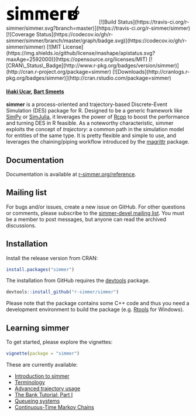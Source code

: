 <img src="https://raw.githubusercontent.com/r-simmer/r-simmer.github.io/master/images/simmer-logo.png" alt="simmer" width="200" style="margin-right:50px">
[![Build Status](https://travis-ci.org/r-simmer/simmer.svg?branch=master)](https://travis-ci.org/r-simmer/simmer)
[![Coverage Status](https://codecov.io/gh/r-simmer/simmer/branch/master/graph/badge.svg)](https://codecov.io/gh/r-simmer/simmer)
[![MIT License](https://img.shields.io/github/license/mashape/apistatus.svg?maxAge=2592000)](https://opensource.org/licenses/MIT)
[![CRAN\_Status\_Badge](http://www.r-pkg.org/badges/version/simmer)](http://cran.r-project.org/package=simmer)
[![Downloads](http://cranlogs.r-pkg.org/badges/simmer)](http://cran.rstudio.com/package=simmer)

#### [Iñaki Ucar](https://github.com/Enchufa2), [Bart Smeets](https://github.com/Bart6114)

**simmer** is a process-oriented and trajectory-based Discrete-Event Simulation (DES) package for R. Designed to be a generic framework like [SimPy](https://simpy.readthedocs.org) or [SimJulia](http://simjuliajl.readthedocs.org), it leverages the power of [Rcpp](http://www.rcpp.org/) to boost the performance and turning DES in R feasible. As a noteworthy characteristic, simmer exploits the concept of _trajectory_: a common path in the simulation model for entities of the same type. It is pretty flexible and simple to use, and leverages the chaining/piping workflow introduced by the [magrittr](https://github.com/smbache/magrittr) package.

## Documentation

Documentation is available at [r-simmer.org/reference](http://r-simmer.org/reference).

## Mailing list

For bugs and/or issues, create a new issue on GitHub. For other questions or comments, please subscribe to the [simmer-devel mailing list](https://groups.google.com/forum/#!forum/simmer-devel). You must be a member to post messages, but anyone can read the archived discussions.

## Installation

Install the release version from CRAN:

``` r
install.packages("simmer")
```

The installation from GitHub requires the [devtools](https://github.com/hadley/devtools) package.

``` r
devtools::install_github("r-simmer/simmer")
```

Please note that the package contains some C++ code and thus you need a development environment to build the package (e.g. [Rtools](http://cran.r-project.org/bin/windows/Rtools/) for Windows).

## Learning simmer

To get started, please explore the vignettes: 

``` r
vignette(package = "simmer")
```

These are currently available:

* [Introduction to simmer](http://r-simmer.org/articles/A-introduction.html)
* [Terminology](http://r-simmer.org/articles/B-terminology.html)
* [Advanced trajectory usage](http://r-simmer.org/articles/C-trajectories.html)
* [The Bank Tutorial: Part I](http://r-simmer.org/articles/D-bank-1.html)
* [Queueing systems](http://r-simmer.org/articles/E-queueing-systems.html)
* [Continuous-Time Markov Chains](http://r-simmer.org/articles/F-ctmc.html)
